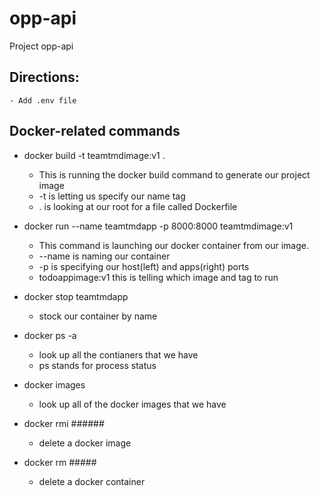 # opp-api
Project opp-api

## Directions:
    - Add .env file 


## Docker-related commands


- docker build -t teamtmdimage:v1 . 
    - This is running the docker build command to generate our project image 
    - -t is letting us specify our name tag
    - . is looking at our root for a file called Dockerfile


- docker run --name teamtmdapp -p 8000:8000 teamtmdimage:v1
    - This command is launching our docker container from our image. 
    - --name is naming our container
    - -p is specifying our host(left) and apps(right) ports 
    - todoappimage:v1 this is telling which image and tag to run 

- docker stop teamtmdapp
    - stock our container by name 

- docker ps -a
    - look up all the contianers that we have 
    - ps stands for process status

- docker images
    - look up all of the docker images that we have 

- docker rmi ######
    - delete a docker image 

- docker rm #####
    - delete a docker container 

